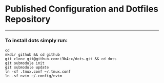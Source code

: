 # Published Configuration and Dotfiles Repository
---

### To install dots simply run:
```
cd
mkdir github && cd github
git clone git@github.com:i3b4cx/dots.git && cd dots
git submodule init
git submodule update
ln -sf .tmux.conf ~/.tmux.conf
ln -sf nvim ~/.config/nvim
```
